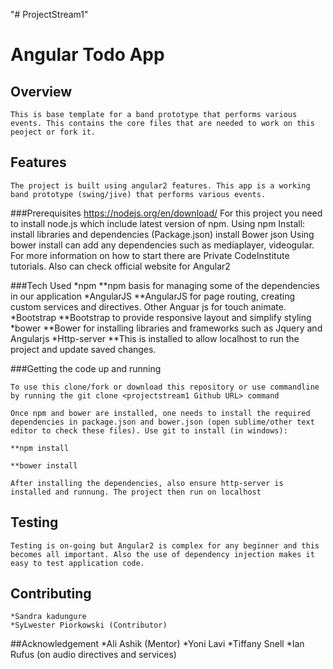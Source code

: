 "# ProjectStream1" 

# Angular Todo App
 
## Overview
 	This is base template for a band prototype that performs various events. This contains the core files that are needed to work on this peoject or fork it.

## Features
	The project is built using angular2 features. This app is a working band prototype (swing/jive) that performs various events. 

###Prerequisites
	https://nodejs.org/en/download/
	For this project you need to install node.js which include latest version of npm. 
	Using npm Install: install libraries and dependencies (Package.json)
	install Bower json
	Using bower install can add any dependencies such as mediaplayer, videogular.
	For more information on how to start there are Private CodeInstitute tutorials. Also can check official website for Angular2

###Tech Used
	*npm
        **npm basis for managing some of the dependencies in our application
 	*AngularJS
    	**AngularJS for page routing, creating custom services and directives. Other Anguar js for touch animate. 
    *Bootstrap
        **Bootstrap to provide responsive layout and simplify styling
    *bower
        **Bower for installing libraries and frameworks such as Jquery and Angularjs
    *Http-server
    	**This is installed to allow localhost to run the project and update saved changes.

###Getting the code up and running

    To use this clone/fork or download this repository or use commandline by running the git clone <projectstream1 Github URL> command
    
    Once npm and bower are installed, one needs to install the required dependencies in package.json and bower.json (open sublime/other text editor to check these files). Use git to install (in windows):

    **npm install

    **bower install

    After installing the dependencies, also ensure http-server is installed and runnung. The project then run on localhost
    
## Testing
	Testing is on-going but Angular2 is complex for any beginner and this becomes all important. Also the use of dependency injection makes it easy to test application code. 
 
## Contributing
	*Sandra kadungure
	*SyLwester Piorkowski (Contributor)

##Acknowledgement
	*Ali Ashik (Mentor)
	*Yoni Lavi
	*Tiffany Snell
	*Ian Rufus (on audio directives and services)
